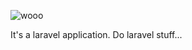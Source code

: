 ![wooo](https://cdn.discordapp.com/emojis/698924588188434494.gif?size=96)

It's a laravel application. Do laravel stuff...
